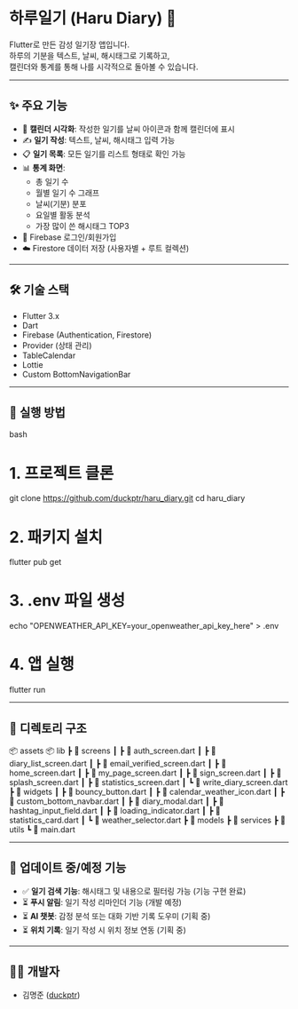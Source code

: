 # 하루일기 (Haru Diary) 📔

Flutter로 만든 감성 일기장 앱입니다.  
하루의 기분을 텍스트, 날씨, 해시태그로 기록하고,  
캘린더와 통계를 통해 나를 시각적으로 돌아볼 수 있습니다.

---

## ✨ 주요 기능

- 📅 **캘린더 시각화**: 작성한 일기를 날씨 아이콘과 함께 캘린더에 표시
- ✍️ **일기 작성**: 텍스트, 날씨, 해시태그 입력 가능
- 📋 **일기 목록**: 모든 일기를 리스트 형태로 확인 가능
- 📊 **통계 화면**:
  - 총 일기 수
  - 월별 일기 수 그래프
  - 날씨(기분) 분포
  - 요일별 활동 분석
  - 가장 많이 쓴 해시태그 TOP3
- 🔐 Firebase 로그인/회원가입
- ☁️ Firestore 데이터 저장 (사용자별 + 루트 컬렉션)

---

## 🛠 기술 스택

- Flutter 3.x
- Dart
- Firebase (Authentication, Firestore)
- Provider (상태 관리)
- TableCalendar
- Lottie
- Custom BottomNavigationBar

---

## 🧪 실행 방법

bash
# 1. 프로젝트 클론
git clone https://github.com/duckptr/haru_diary.git
cd haru_diary

# 2. 패키지 설치
flutter pub get

# 3. .env 파일 생성
echo "OPENWEATHER_API_KEY=your_openweather_api_key_here" > .env

# 4. 앱 실행
flutter run

---

## 📁 디렉토리 구조

📦 assets
📦 lib
┣ 📂 screens
┃ ┣ 📜 auth_screen.dart
┃ ┣ 📜 diary_list_screen.dart
┃ ┣ 📜 email_verified_screen.dart
┃ ┣ 📜 home_screen.dart
┃ ┣ 📜 my_page_screen.dart
┃ ┣ 📜 sign_screen.dart
┃ ┣ 📜 splash_screen.dart
┃ ┣ 📜 statistics_screen.dart
┃ ┗ 📜 write_diary_screen.dart
┣ 📂 widgets
┃ ┣ 📜 bouncy_button.dart
┃ ┣ 📜 calendar_weather_icon.dart
┃ ┣ 📜 custom_bottom_navbar.dart
┃ ┣ 📜 diary_modal.dart
┃ ┣ 📜 hashtag_input_field.dart
┃ ┣ 📜 loading_indicator.dart
┃ ┣ 📜 statistics_card.dart
┃ ┗ 📜 weather_selector.dart
┣ 📂 models
┣ 📂 services
┣ 📂 utils
┗ 📜 main.dart

---

## 📌 업데이트 중/예정 기능

- ✅ **일기 검색 기능**: 해시태그 및 내용으로 필터링 가능 (기능 구현 완료)
- ⏳ **푸시 알림**: 일기 작성 리마인더 기능 (개발 예정)
- ⏳ **AI 챗봇**: 감정 분석 또는 대화 기반 기록 도우미 (기획 중)
- ⏳ **위치 기록**: 일기 작성 시 위치 정보 연동 (기획 중)

---

## 👨‍💻 개발자

- 김명준 ([duckptr](https://github.com/duckptr))


